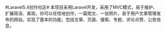 #Laravel5.4创作社区#
本项目采用Laravel开发，采用了MVC模式，易于维护、扩展简洁、美观，你可以任性地创作，一篇短文、一张照片，易于用户文章管理发布的网站。实现了基本的功能，包括文章、页面、搜索、专题、评论点赞、公告信息。
